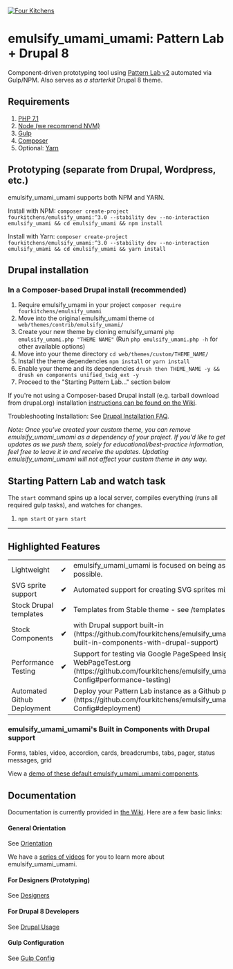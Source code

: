 [![Four Kitchens](https://img.shields.io/badge/4K-Four%20Kitchens-35AA4E.svg)](https://fourkitchens.com/)

# emulsify_umami_umami: Pattern Lab + Drupal 8

Component-driven prototyping tool using [Pattern Lab v2](http://patternlab.io/) automated via Gulp/NPM. Also serves as _a starterkit_ Drupal 8 theme.

## Requirements

1.  [PHP 7.1](http://www.php.net/)
2.  [Node (we recommend NVM)](https://github.com/creationix/nvm)
3.  [Gulp](http://gulpjs.com/)
4.  [Composer](https://getcomposer.org/)
5.  Optional: [Yarn](https://github.com/yarnpkg/yarn)

## Prototyping (separate from Drupal, Wordpress, etc.)

emulsify_umami_umami supports both NPM and YARN.

Install with NPM:
`composer create-project fourkitchens/emulsify_umami:^3.0 --stability dev --no-interaction emulsify_umami && cd emulsify_umami && npm install`

Install with Yarn:
`composer create-project fourkitchens/emulsify_umami:^3.0 --stability dev --no-interaction emulsify_umami && cd emulsify_umami && yarn install`

## Drupal installation

### In a Composer-based Drupal install (recommended)

1. Require emulsify_umami in your project `composer require fourkitchens/emulsify_umami`
2. Move into the original emulsify_umami theme `cd web/themes/contrib/emulsify_umami/`
3. Create your new theme by cloning emulsify_umami `php emulsify_umami.php "THEME NAME"` (Run `php emulsify_umami.php -h` for other available options)
4. Move into your theme directory `cd web/themes/custom/THEME_NAME/`
5. Install the theme dependencies `npm install` or `yarn install`
6. Enable your theme and its dependencies `drush then THEME_NAME -y && drush en components unified_twig_ext -y`
7. Proceed to the "Starting Pattern Lab…" section below

If you're not using a Composer-based Drupal install (e.g. tarball download from drupal.org) installation [instructions can be found on the Wiki](https://github.com/fourkitchens/emulsify_umami/wiki/Installation).

Troubleshooting Installation: See [Drupal Installation FAQ](https://github.com/fourkitchens/emulsify_umami/wiki/Installation#drupal-installation-faq).

_Note: Once you've created your custom theme, you can remove emulsify_umami_umami as a dependency of your project. If you'd like to get updates as we push them, solely for educational/best-practice information, feel free to leave it in and receive the updates. Updating emulsify_umami_umami will not affect your custom theme in any way._

## Starting Pattern Lab and watch task

The `start` command spins up a local server, compiles everything (runs all required gulp tasks), and watches for changes.

1.  `npm start` or `yarn start`

---

## Highlighted Features

<table><tbody>
<tr><td>Lightweight</td><td>✔</td><td>emulsify_umami_umami is focused on being as lightweight as possible.</td></tr>
<tr><td>SVG sprite support </td><td><strong>✔</strong></td><td>Automated support for creating SVG sprites mixins/classes.</td></tr>
<tr><td>Stock Drupal templates </td><td><strong>✔</strong></td><td>Templates from Stable theme - see /templates directory</td></tr>
<tr><td>Stock Components </td><td><strong>✔</strong></td><td>with Drupal support built-in (https://github.com/fourkitchens/emulsify_umami#emulsify_umamis-built-in-components-with-drupal-support)</td></tr>
<tr><td>Performance Testing </td><td><strong>✔</strong></td><td>Support for testing via Google PageSpeed Insights and WebPageTest.org (https://github.com/fourkitchens/emulsify_umami/wiki/Gulp-Config#performance-testing)</td></tr>
<tr><td>Automated Github Deployment </td><td><strong>✔</strong></td><td>Deploy your Pattern Lab instance as a Github page (https://github.com/fourkitchens/emulsify_umami/wiki/Gulp-Config#deployment)</td></tr>
</tbody></table>

<h3 id="components">emulsify_umami_umami's Built in Components with Drupal support</h3>
Forms, tables, video, accordion, cards, breadcrumbs, tabs, pager, status messages, grid

View a [demo of these default emulsify_umami_umami components](https://fourkitchens.github.io/emulsify_umami/pattern-lab/public/).

## Documentation

Documentation is currently provided in [the Wiki](https://github.com/fourkitchens/emulsify_umami/wiki). Here are a few basic links:

#### General Orientation

See [Orientation](https://github.com/fourkitchens/emulsify_umami/wiki/Orientation)

We have a [series of videos](https://www.youtube.com/playlist?list=PLO9S6JjNqWsGMQLDfE8Ekt0ryrGa3g4km) for you to learn more about emulsify_umami_umami.

#### For Designers (Prototyping)

See [Designers](https://github.com/fourkitchens/emulsify_umami/wiki/For-Designers)

#### For Drupal 8 Developers

See [Drupal Usage](https://github.com/fourkitchens/emulsify_umami/wiki/Drupal-Usage)

#### Gulp Configuration

See [Gulp Config](https://github.com/fourkitchens/emulsify_umami/wiki/Gulp-Config)
